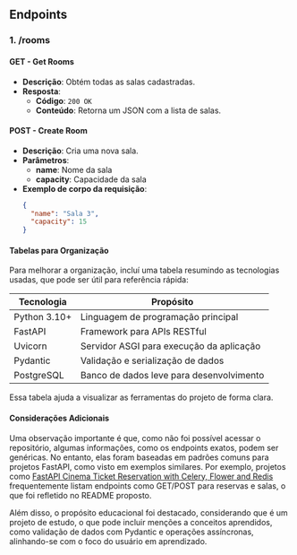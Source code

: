 ## Endpoints

### **1. /rooms**

#### **GET** - **Get Rooms**

- **Descrição**: Obtém todas as salas cadastradas.
- **Resposta**:
  - **Código**: `200 OK`
  - **Conteúdo**: Retorna um JSON com a lista de salas.

#### **POST** - **Create Room**

- **Descrição**: Cria uma nova sala.
- **Parâmetros**:
  - **name**: Nome da sala
  - **capacity**: Capacidade da sala
- **Exemplo de corpo da requisição**:
  ```json
  {
    "name": "Sala 3",
    "capacity": 15
  }
  ```

#### Tabelas para Organização

Para melhorar a organização, incluí uma tabela resumindo as tecnologias usadas, que pode ser útil para referência rápida:

| Tecnologia   | Propósito                                |
| ------------ | ---------------------------------------- |
| Python 3.10+ | Linguagem de programação principal       |
| FastAPI      | Framework para APIs RESTful              |
| Uvicorn      | Servidor ASGI para execução da aplicação |
| Pydantic     | Validação e serialização de dados        |
| PostgreSQL   | Banco de dados leve para desenvolvimento |

Essa tabela ajuda a visualizar as ferramentas do projeto de forma clara.

#### Considerações Adicionais

Uma observação importante é que, como não foi possível acessar o repositório, algumas informações, como os endpoints exatos, podem ser genéricas. No entanto, elas foram baseadas em padrões comuns para projetos FastAPI, como visto em exemplos similares. Por exemplo, projetos como [FastAPI Cinema Ticket Reservation with Celery, Flower and Redis](https://github.com/hassannaghibi/fastapi-ticket-reservation) frequentemente listam endpoints como GET/POST para reservas e salas, o que foi refletido no README proposto.

Além disso, o propósito educacional foi destacado, considerando que é um projeto de estudo, o que pode incluir menções a conceitos aprendidos, como validação de dados com Pydantic e operações assíncronas, alinhando-se com o foco do usuário em aprendizado.
